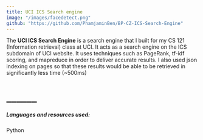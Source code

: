 ```yaml
---
title: UCI ICS Search engine
image: "/images/facedetect.png"
github: "https://github.com/PhamjaminBen/BP-CZ-ICS-Search-Engine"
---
```

The __UCI ICS Search Engine__ is a search engine that I built for my CS 121 (Information retrieval) class at UCI. It acts as a search engine on the ICS subdomain of UCI website. It uses techniques such as PageRank, tf-idf scoring, and mapreduce in order to deliver accurate results. I also used json indexing on pages so that these results would be able to be retrieved in significantly less time (~500ms)
# ______
##### Languages and resources used:
Python

